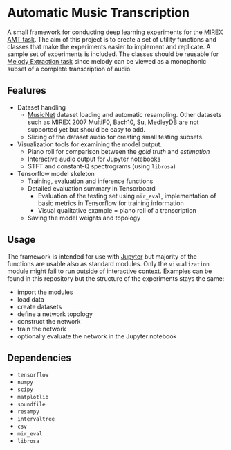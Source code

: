 # Automatic Music Transcription

A small framework for conducting deep learning experiments for the [MIREX AMT task](http://www.music-ir.org/mirex/wiki/2018:Multiple_Fundamental_Frequency_Estimation_%26_Tracking). The aim of this project is to create a set of utility functions and classes that make the experiments easier to implement and replicate. A sample set of experiments is included. The classes should be reusable for [Melody Extraction task](http://www.music-ir.org/mirex/wiki/2018:Audio_Melody_Extraction) since melody can be viewed as a monophonic subset of a complete transcription of audio.

## Features
- Dataset handling
    - [MusicNet](https://homes.cs.washington.edu/~thickstn/musicnet.html) dataset loading and automatic resampling. Other datasets such as MIREX 2007 MultiF0, Bach10, Su, MedleyDB are not supported yet but should be easy to add.
    - Slicing of the dataset audio for creating small testing subsets.
- Visualization tools for examining the model output.
    - Piano roll for comparison between the _gold truth_ and _estimation_
    - Interactive audio output for Jupyter notebooks
    - STFT and constant-Q spectrograms (using `librosa`)
- Tensorflow model skeleton
    - Training, evaluation and inference functions
    - Detailed evaluation summary in Tensorboard
        - Evaluation of the testing set using `mir_eval`, implementation of basic metrics in Tensorflow for training information
        - Visual qualitative example = piano roll of a transcription
    - Saving the model weights and topology

## Usage
The framework is intended for use with [Jupyter](http://jupyter.org/) but majority of the functions are usable also as standard modules. Only the `visualization` module might fail to run outside of interactive context.
Examples can be found in this repository but the structure of the experiments stays the same:
- import the modules
- load data
- create datasets
- define a network topology
- construct the network
- train the network
- optionally evaluate the network in the Jupyter notebook

## Dependencies
- `tensorflow`
- `numpy`
- `scipy`
- `matplotlib`
- `soundfile`
- `resampy`
- `intervaltree`
- `csv`
- `mir_eval`
- `librosa`
